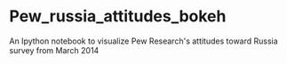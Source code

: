 Pew_russia_attitudes_bokeh
==========================

An Ipython notebook to visualize Pew Research's attitudes toward Russia survey from March 2014
